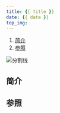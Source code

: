 ```yaml
---
title: {{ title }}
date: {{ date }}
top_img:
---
```



<!--
 * @?: *********************************************************************
 * @Author: Weidows
 * @LastEditors: Weidows
 * @LastEditTime: 2022-02-10 20:17:36
 * @FilePath: \Blog-private\scaffolds\page.md
 * @Description:
 * @!: *********************************************************************
-->

1. [简介](#简介)
2. [参照](#参照)

![分割线](https://cdn.jsdelivr.net/gh/Weidows/Images/img/divider.png)

## 简介

## 参照
